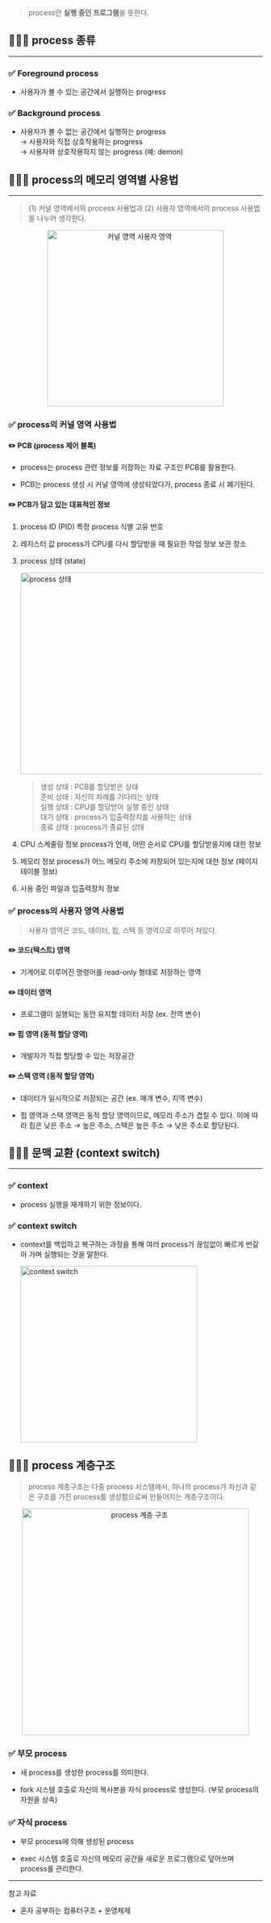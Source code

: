 > process란 **실행 중인 프로그램**을 뜻한다.

## 🧑🏻‍💻 process 종류
---

### ✅ Foreground process
- 사용자가 볼 수 있는 공간에서 실행하는 progress
        
### ✅ Background process
- 사용자가 볼 수 없는 공간에서 실행하는 progress  
    → 사용자와 직접 상호작용하는 progress  
    → 사용자와 상호작용하지 않는 progress (예: demon)  
    
## 🧑🏻‍💻 process의 메모리 영역별 사용법
---

> (1) 커널 영역에서의 process 사용법과 (2) 사용자 영역에서의 process 사용법을 나누어 생각한다.

<center>
    <img src="/img/운영체제/1-1-1.png" width="350" height="350" alt="커널 영역 사용자 영역" />
</center>

### ✅ process의 커널 영역 사용법

#### ✏️ PCB (process 제어 블록)

- process는 process 관련 정보를 저장하는 자료 구조인 PCB를 활용한다.

- PCB는 process 생성 시 커널 영역에 생성되었다가, process 종료 시 폐기된다.

#### ✏️ PCB가 담고 있는 대표적인 정보
1. process ID (PID)
    특정 process 식별 고유 번호

2. 레지스터 값
    process가 CPU를 다시 할당받을 때 필요한 작업 정보 보관 장소

3. process 상태 (state)

    <img src="/img/운영체제/1-1-2.png" width="500" height="400" alt="process 상태" />
    
    > 생성 상태 : PCB를 할당받은 상태  
    준비 상태 : 자신의 차례를 기다리는 상태  
    실행 상태 : CPU를 할당받아 실행 중인 상태  
    대기 상태 : process가 입출력장치를 사용하는 상태  
    종료 상태 : process가 종료된 상태

4. CPU 스케줄링 정보
    process가 언제, 어떤 순서로 CPU를 할당받을지에 대한 정보

5. 메모리 정보
    process가 어느 메모리 주소에 저장되어 있는지에 대한 정보 (페이지 테이블 정보)

6. 사용 중인 파일과 입출력장치 정보

### ✅ process의 사용자 영역 사용법

> 사용자 영역은 코드, 데이터, 힙, 스택 등 영역으로 이루어 져있다.

#### ✏️ 코드(텍스트) 영역
- 기계어로 이루어진 명령어를 read-only 형태로 저장하는 영역

#### ✏️ 데이터 영역
- 프로그램이 실행되는 동안 유지할 데이터 저장 (ex. 전역 변수)

#### ✏️ 힙 영역 (동적 할당 영역)
- 개발자가 직접 할당할 수 있는 저장공간

#### ✏️  스택 영역 (동적 할당 영역)
- 데이터가 일시적으로 저장되는 공간 (ex. 매개 변수, 지역 변수)

- 힙 영역과 스택 영역은 동적 할당 영역이므로, 메모리 주소가 겹칠 수 있다. 이에 따라 힙은 낮은 주소 → 높은 주소, 스택은 높은 주소 → 낮은 주소로 할당된다.

## 🧑🏻‍💻 문맥 교환 (context switch)
---

### ✅ context
- process 실행을 재개하기 위한 정보이다.

### ✅ context switch
- context를 백업하고 복구하는 과정을 통해 여러 process가 끊임없이 빠르게 번갈아 가며 실행되는 것을 말한다.  

    <img src="/img/운영체제/1-1-3.png" width="350" height="350" alt="context switch" />

## 🧑🏻‍💻 process 계층구조
> process 계층구조는 다중 process 시스템에서, 하나의 process가 자신과 같은 구조를 가진 process를 생성함으로써 만들어지는 계층구조이다.

<center>
    <img src="/img/운영체제/1-1-4.png" width="450" height="450" alt="process 계층 구조" />
</center>

### ✅ 부모 process
- 새 process를 생성한 process를 의미한다.

- fork 시스템 호출로 자신의 복사본을 자식 process로 생성한다. (부모 process의 자원을 상속)

### ✅ 자식 process
- 부모 process에 의해 생성된 process

- exec 시스템 호출로 자신의 메모리 공간을 새로운 프로그램으로 덮어쓰며 process를 관리한다.

---
참고 자료
- 혼자 공부하는 컴퓨터구조 + 운영체제